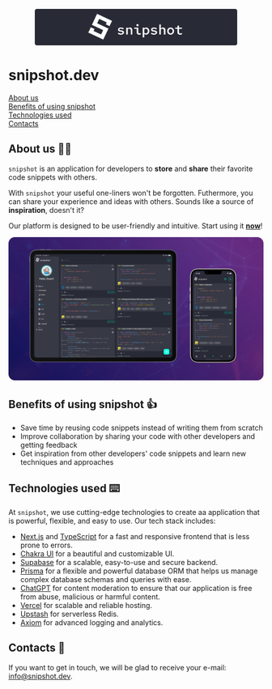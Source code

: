 <p align="center">
  <a href="https://snipshot.dev" aria-label="Navigate to snipshot.dev">
    <img src="./logo.svg" alt="snipshot logo" width="400" />
  </a>
</p>

# snipshot.dev

[About us](#about)  
[Benefits of using snipshot](#benefits)  
[Technologies used ](#technologies)  
[Contacts](#contacts)

## About us 👨‍💻 <a id="about"></a>

`snipshot` is an application for developers to **store** and **share** their favorite code snippets with others.

With `snipshot` your useful one-liners won't be forgotten. Futhermore, you can share your experience and ideas with others. Sounds like a source of **inspiration**, doesn't it?

Our platform is designed to be user-friendly and intuitive. Start using it [**now**](https://snipshot.dev/)!

![snipshot demo](./mockup.webp)

## Benefits of using snipshot 👍 <a id="benefits"></a>

- Save time by reusing code snippets instead of writing them from scratch
- Improve collaboration by sharing your code with other developers and getting feedback
- Get inspiration from other developers' code snippets and learn new techniques and approaches

## Technologies used ⌨️ <a id="technologies"></a>

At `snipshot`, we use cutting-edge technologies to create aa application that is powerful, flexible, and easy to use. Our tech stack includes:

- [Next.js](https://nextjs.org) and [TypeScript](https://www.typescriptlang.org) for a fast and responsive frontend that is less prone to errors.
- [Chakra UI](https://chakra-ui.com) for a beautiful and customizable UI.
- [Supabase](https://supabase.com) for a scalable, easy-to-use and secure backend.
- [Prisma](https://www.prisma.io) for a flexible and powerful database ORM that helps us manage complex database schemas and queries with ease.
- [ChatGPT](https://openai.com/blog/chatgpt) for content moderation to ensure that our application is free from abuse, malicious or harmful content.
- [Vercel](https://vercel.com) for scalable and reliable hosting.
- [Upstash](https://upstash.com) for serverless Redis.
- [Axiom](https://axiom.co) for advanced logging and analytics.

## Contacts 📨 <a id="contacts"></a>

If you want to get in touch, we will be glad to receive your e-mail: [info@snipshot.dev](mailto:info@snipshot.dev).
